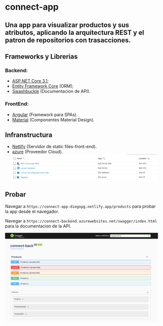 # connect-app
## Una app para visualizar productos y sus atributos, aplicando la arquitectura REST y el patron de repositorios con trasacciones.

## Frameworks y Librerias
### Backend:
- [ASP.NET Core 3.1](https://docs.microsoft.com/pt-br/aspnet/core/?view=aspnetcore-2.2);
- [Entity Framework Core](https://docs.microsoft.com/en-us/ef/core/) (ORM);
- [Swashbuckle](https://github.com/domaindrivendev/Swashbuckle) (Documentacion de API).
### FrontEnd:
- [Angular](https://angular.io/docs) (Framework para SPAs).
- [Material](https://material.angular.io/guide/getting-started) (Componentes Material Design).
## Infranstructura
- [Netlify](https://www.netlify.com/) (Servidor de static files-front-end).
- [azure](https://azure.microsoft.com) (Proveedor Cloud).
![Azure Stack](https://raw.githubusercontent.com/ece-diegopg/connect-app/main/imgs/azure.png)

## Probar
Navegar a ```https://connect-app-diegopg.netlify.app/products``` para probar la app desde el navegador.

Navegar a ```https://connect-backend.azurewebsites.net/swagger/index.html``` para la documentacion de la API.

![Documentación API](https://raw.githubusercontent.com/ece-diegopg/connect-app/main/imgs/swagger.png)
